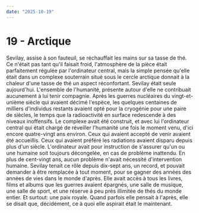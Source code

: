 ```yaml
---
date: "2025-10-19"
---
```

# 19 - Arctique

Sevilay, assise à son fauteuil, se réchauffait les mains sur sa tasse de thé. Ce n'était
pas tant qu'il faisait froid, l'atmosphère de la pièce était parfaitement régulée par
l'ordinateur central, mais la simple pensée qu'elle était dans un complexe souterrain
situé sous le cercle arctique donnait à la chaleur d'une tasse de thé un aspect
réconfortant. Sevilay était seule aujourd'hui. L'ensemble de l'humanité, présente autour
d'elle ne contribuait aucunement à lui tenir compagnie. Après les guerres nucléaires du
vingt-et-unième siècle qui avaient décimé l'espèce, les quelques centaines de milliers
d'individus restants avaient opté pour la cryogénie pour une paire de siècles, le temps
que la radioactivité en surface redescende à des niveaux inoffensifs. Le complexe avait
été construit, et avec lui l'ordinateur central qui était chargé de réveiller l'humanité
une fois le moment venu, d'ici encore quatre-vingt ans environ. Ceux qui avaient accepté
de venir avaient été accueillis. Ceux qui avaient préféré les radiations avaient disparu
depuis plus d'un siècle. L'ordinateur avait pour instruction de s'assurer qu'un ou une
humaine soit toujours décongelée, en cas de problème inattendu. En plus de cent-vingt
ans, aucun problème n'avait nécessité d'intervention humaine. Sevilay tenait ce rôle
depuis dix-sept ans, un record, et pouvait demander à être remplacée à tout moment, pour
se gagner des années des années de vies dans le monde d'après. Elle avait accès à tous
les livres, films et albums que les guerres avaient épargnés, une salle de musique, une
salle de sport, et une réserve à peu près illimitée de thés du monde entier. Et surtout:
une paix royale. Quand parfois elle pensait à l'après, elle se disait que, décidément,
ce à quoi elle aspirait était le maintenant.
